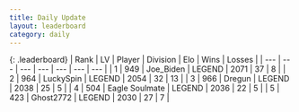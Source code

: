 ```yaml
---
title: Daily Update
layout: leaderboard
category: daily
---
```


{: .leaderboard}
| Rank | LV | Player | Division | Elo | Wins | Losses |
| --- | --- | --- | --- | --- | --- | --- |
| <span data-change="42">1</span> | 949 | <span title="ID: 353063">Joe_Biden</span> | LEGEND | <span data-change="196">2071</span> | <span data-change="28">37</span> | <span data-change="4">8</span> |
| <span data-change="-1">2</span> | 964 | <span title="ID: 498412">LuckySpin</span> | LEGEND | <span data-change="2">2054</span> | <span data-change="4">32</span> | <span data-change="2">13</span> |
| <span data-change="1">3</span> | 966 | <span title="ID: 337810">Dregun</span> | LEGEND | <span data-change="0">2038</span> | <span data-change="0">25</span> | <span data-change="0">5</span> |
| <span data-change="-2">4</span> | 504 | <span title="ID: 512212">Eagle Soulmate</span> | LEGEND | <span data-change="-12">2036</span> | <span data-change="3">22</span> | <span data-change="3">5</span> |
| <span data-change="2">5</span> | 423 | <span title="ID: 336637">Ghost2772</span> | LEGEND | <span data-change="19">2030</span> | <span data-change="11">27</span> | <span data-change="6">7</span> |